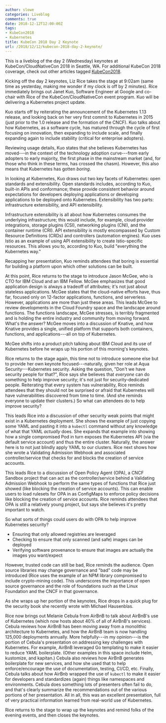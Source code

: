 ```yaml
---
author: slowe
categories: Liveblog
comments: true
date: 2018-12-12T12:00:00Z
tags:
- KubeCon2018
- Kubernetes
title: KubeCon 2018 Day 2 Keynote
url: /2018/12/12/kubecon-2018-day-2-keynote/
---
```


This is a liveblog of the day 2 (Wednesday) keynotes at KubeCon/CloudNativeCon 2018 in Seattle, WA. For additional KubeCon 2018 coverage, check out other articles tagged [KubeCon2018][link-1].<!--more-->

Kicking off the day 2 keynotes, Liz Rice takes the stage at 9:02am (same time as yesterday, making me wonder if my clock is off by 2 minutes). Rice immediately brings out Janet Kuo, Software Engineer at Google and co-chair with Rice of the KubeCon/CloudNativeCon event program. Kuo will be delivering a Kubernetes project update.

Kuo starts off by reiterating the announcement of the Kubernetes 1.13 release, and looking back on her very first commit to Kubernetes in 2015 (just prior to the 1.0 release and the formation of the CNCF). Kuo talks about how Kubernetes, as a software cycle, has matured through the cycle of first focusing on innovation, then expanding to include scale, and finally expanding again to include stability (critical for enterprise adopters).

Reviewing usage details, Kuo states that she believes Kubernetes has moved---in the context of the technology adoption curve---from early adopters to early majority, the first phase in the mainstream market (and, for those who think in these terms, has crossed the chasm). However, this also means that Kubernetes has gotten _boring_.

In looking at Kubernetes, Kuo draws out two key facets of Kubernetes: open standards and extensibility. Open standards includes, according to Kuo, built-in APIs and conformance; these provide consistent behavior around expectations for developers deploying applications or developing applications to be deployed onto Kubernetes. Extensibility has two parts: infrastructure extensibility, and API extensibility.

Infrastructure extensibility is all about how Kubernetes consumes the underlying infrastructure; this would include, for example, cloud provider integrations, storage plugins (CSI), networking plugins (CNI), and the container runtime (CRI). API extensibility is mostly encompassed by Custom Resource Definitions (CRDs) and controllers (automation engines). Kuo uses Istio as an example of using API extensibility to create Istio-specific resources. This allows you to, according to Kuo, build "everything the Kubernetes way."

Recapping her presentation, Kuo reminds attendees that boring is essential for building a platform upon which other solutions can be built.

At this point, Rice returns to the stage to introduce Jason McGee, who is CTO for IBM Cloud and an IBM Fellow. McGee emphasizes that good application design is always a tradeoff of attributes; it's not just about stateless applications. McGee states that the cloud-native efforts have, thus far, focused only on 12-factor applications, functions, and serverless. However, applications are more than just these areas. This leads McGee to review developments in the Cloud Foundry space and the landscape around functions. The functions landscape, McGee stresses, is terribly fragmented and is holding the entire industry and community from moving forward. What's the answer? McGee moves into a discussion of Knative, and how Knative provides a single, unified platform that supports both containers, functions, and applications---all on top of Kubernetes.

McGee shifts into a product pitch talking about IBM Cloud and its use of Kubernetes before he wraps up his portion of this morning's keynotes.

Rice returns to the stage again, this time not to introduce someone else but to provide her own keynote focused---naturally, given her role at Aqua Security---Kubernetes security. Asking the question, "Don't we have security people for that?", Rice says she believes that _everyone_ can do something to help improve security; it's not just for security-dedicated people. Reiterating that every system has vulnerability, Rice reminds attendees that they should not be surprised or afraid that Kubernetes will have vulnerabilities discovered from time to time. (And she reminds everyone to update their clusters.) So what can attendees do to help improve security?

This leads Rice into a discussion of other security weak points that might exist in a Kubernetes deployment. She shows the example of just copying some YAML and pasting it into a `kubectl` command without any knowledge of what that YAML _actually_ does. She expands that example into showing how a single compromised Pod in turn exposes the Kubernetes API (via the default service account) and thus the entire cluster. Naturally, the answer here is to not just blindly apply YAML to our clusters. Rice next shows how she wrote a Validating Admission Webhook and associated controller/service that checks for and blocks the creation of service accounts.

This leads Rice to a discussion of Open Policy Agent (OPA), a CNCF Sandbox project that can act as the controller/service behind a Validating Admission Webhook to perform the same types of functions that Rice just showed (like blocking the creation of service accounts). This can enable users to load rulesets for OPA in as ConfigMaps to enforce policy decisions like blocking the creation of service accounts. Rice reminds attendees that OPA is still a relatively young project, but says she believes it's pretty important to watch.

So what sorts of things could users do with OPA to help improve Kubernetes security?

* Ensuring that only allowed registries are leveraged
* Checking to ensure that only scanned (and safe) images can be deployed
* Verifying software provenance to ensure that images are actually the images you want/expect

However, trusted code can still be bad, Rice reminds the audience. Open source libraries may change governance and "bad" code may be introduced (Rice uses the example of an NPM library compromised to include crypto-mining code). This underscores the importance of open source governance and the role of foundations such as the Linux Foundation and the CNCF in that governance.

As she wraps up her portion of the keynotes, Rice drops in a quick plug for the security book she recently wrote with Michael Hausenblas.

Rice now brings out Melanie Cebula from AirBnB to talk about AirBnB's use of Kubernetes (which now hosts about 40% of all of AirBnB's services). Cebula reviews how AirBnB has been moving away from a monolithic architecture to Kubernetes, and how the AirBnB team is now handling 125,000 deployments annually. More helpfully---in my opinion---is the portion of Cebula's presentation on addressing key challenges with Kubernetes. For example, AirBnB leveraged Go templating to make it easier to reduce YAML boilerplate. (Other examples in this space include Helm, kustomize, and kapitan.) Cebula also reviews how AirBnB generates boilerplate for new services, and how she used that to help enforce/encourage the use of documentation, testing, CI/CD, etc. Finally, Cebula talks about how AirBnb wrapped the use of `kubectl` to make it easier for developers and standardizes (again) things like namespaces and environments. Cebula does something lots of presenters often fail to do, and that's clearly summarize the recommendations out of the various portions of her presentation. All in all, this was an excellent presentation, full of very practical information learned from real-world use of Kubernetes.

Rice returns to the stage to wrap up the keynotes and remind folks of the evening events, and then closes the keynotes.

[link-1]: /tags/kubecon2018/
 